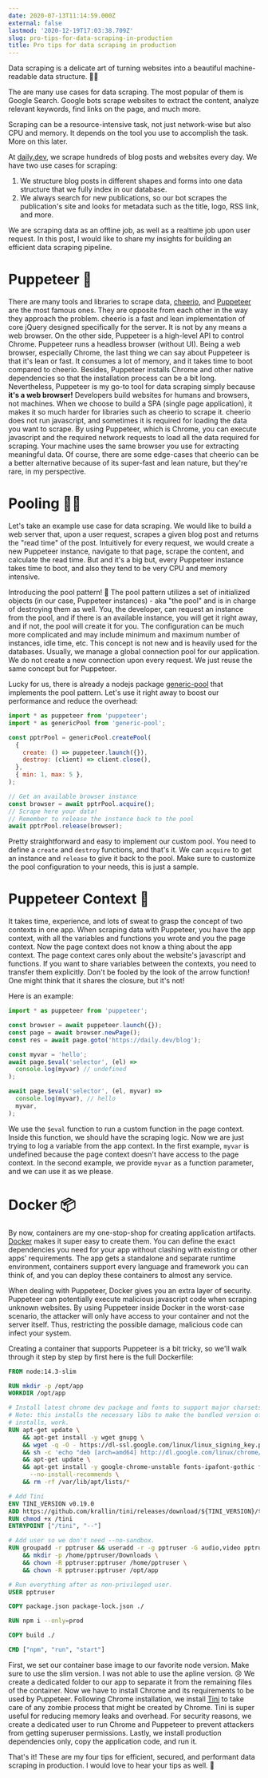 ```yaml
---
date: 2020-07-13T11:14:59.000Z
external: false
lastmod: '2020-12-19T17:03:38.709Z'
slug: pro-tips-for-data-scraping-in-production
title: Pro tips for data scraping in production
---
```


Data scraping is a delicate art of turning websites into a beautiful machine-readable data structure. 👩‍🎨

The are many use cases for data scraping. The most popular of them is Google Search. Google bots scrape websites to extract the content, analyze relevant keywords, find links on the page, and much more.

Scraping can be a resource-intensive task, not just network-wise but also CPU and memory. It depends on the tool you use to accomplish the task. More on this later.

At [daily.dev](https://daily.dev), we scrape hundreds of blog posts and websites every day. We have two use cases for scraping:
1. We structure blog posts in different shapes and forms into one data structure that we fully index in our database.
2. We always search for new publications, so our bot scrapes the publication's site and looks for metadata such as the title, logo, RSS link, and more.

We are scraping data as an offline job, as well as a realtime job upon user request. In this post, I would like to share my insights for building an efficient data scraping pipeline.

# Puppeteer 🎎

There are many tools and libraries to scrape data, [cheerio](https://cheerio.js.org/), and [Puppeteer](https://pptr.dev/) are the most famous ones. They are opposite from each other in the way they approach the problem. cheerio is a fast and lean implementation of core jQuery designed specifically for the server. It is not by any means a web browser. On the other side, Puppeteer is a high-level API to control Chrome. Puppeteer runs a headless browser (without UI). Being a web browser, especially Chrome, the last thing we can say about Puppeteer is that it's lean or fast. It consumes a lot of memory, and it takes time to boot compared to cheerio. Besides, Puppeteer installs Chrome and other native dependencies so that the installation process can be a bit long.
Nevertheless, Puppeteer is my go-to tool for data scraping simply because **it's a web browser!** Developers build websites for humans and browsers, not machines. When we choose to build a SPA (single page application), it makes it so much harder for libraries such as cheerio to scrape it. cheerio does not run javascript, and sometimes it is required for loading the data you want to scrape. By using Puppeteer, which is Chrome, you can execute javascript and the required network requests to load all the data required for scraping. Your machine uses the same browser you use for extracting meaningful data. Of course, there are some edge-cases that cheerio can be a better alternative because of its super-fast and lean nature, but they're rare, in my perspective.

# Pooling 🏊‍♀️

Let's take an example use case for data scraping. We would like to build a web server that, upon a user request, scrapes a given blog post and returns the "read time" of the post.
Intuitively for every request, we would create a new Puppeteer instance, navigate to that page, scrape the content, and calculate the read time. 
But and it's a big but, every Puppeteer instance takes time to boot, and also they tend to be very CPU and memory intensive.

Introducing the pool pattern! 🎉
The pool pattern utilizes a set of initialized objects (in our case, Puppeteer instances) - aka "the pool" and is in charge of destroying them as well. You, the developer, can request an instance from the pool, and if there is an available instance, you will get it right away, and if not, the pool will create it for you. The configuration can be much more complicated and may include minimum and maximum number of instances, idle time, etc.
This concept is not new and is heavily used for the databases. Usually, we manage a global connection pool for our application. We do not create a new connection upon every request. We just reuse the same concept but for Puppeteer.

Lucky for us, there is already a nodejs package [generic-pool](https://github.com/coopernurse/node-pool#readme) that implements the pool pattern. Let's use it right away to boost our performance and reduce the overhead:

```js
import * as puppeteer from 'puppeteer';
import * as genericPool from 'generic-pool';

const pptrPool = genericPool.createPool(
  {
    create: () => puppeteer.launch({}),
    destroy: (client) => client.close(),
  },
  { min: 1, max: 5 },
);

// Get an available browser instance
const browser = await pptrPool.acquire();
// Scrape here your data!
// Remember to release the instance back to the pool
await pptrPool.release(browser);
```

Pretty straightforward and easy to implement our custom pool. You need to define a `create` and `destroy` functions, and that's it. We can `acquire` to get an instance and `release` to give it back to the pool.
Make sure to customize the pool configuration to your needs, this is just a sample.

# Puppeteer Context 👊

It takes time, experience, and lots of sweat to grasp the concept of two contexts in one app. When scraping data with Puppeteer, you have the app context, with all the variables and functions you wrote and you the page context. Now the page context does not know a thing about the app context. The page context cares only about the website's javascript and functions. If you want to share variables between the contexts, you need to transfer them explicitly. Don't be fooled by the look of the arrow function! One might think that it shares the closure, but it's not!

Here is an example:

```js
import * as puppeteer from 'puppeteer';

const browser = await puppeteer.launch({});
const page = await browser.newPage();
const res = await page.goto('https://daily.dev/blog');

const myvar = 'hello';
await page.$eval('selector', (el) =>
  console.log(myvar) // undefined
);

await page.$eval('selector', (el, myvar) => 
  console.log(myvar), // hello
  myvar,
);
```

We use the `$eval` function to run a custom function in the page context. Inside this function, we should have the scraping logic. Now we are just trying to log a variable from the app context. In the first example, `myvar` is undefined because the page context doesn't have access to the page context. In the second example, we provide `myvar` as a function parameter, and we can use it as we please.

# Docker 📦

By now, containers are my one-stop-shop for creating application artifacts. [Docker](https://www.docker.com/) makes it super easy to create them. You can define the exact dependencies you need for your app without clashing with existing or other apps' requirements. The app gets a standalone and separate runtime environment, containers support every language and framework you can think of, and you can deploy these containers to almost any service.

When dealing with Puppeteer, Docker gives you an extra layer of security. Puppeteer can potentially execute malicious javascript code when scraping unknown websites. By using Puppeteer inside Docker in the worst-case scenario, the attacker will only have access to your container and not the server itself. Thus, restricting the possible damage, malicious code can infect your system.

Creating a container that supports Puppeteer is a bit tricky, so we'll walk through it step by step by first here is the full Dockerfile:

```Dockerfile
FROM node:14.3-slim

RUN mkdir -p /opt/app
WORKDIR /opt/app

# Install latest chrome dev package and fonts to support major charsets (Chinese, Japanese, Arabic, Hebrew, Thai, and a few others)
# Note: this installs the necessary libs to make the bundled version of Chromium that Puppeteer
# installs, work.
RUN apt-get update \
    && apt-get install -y wget gnupg \
    && wget -q -O - https://dl-ssl.google.com/linux/linux_signing_key.pub | apt-key add - \
    && sh -c 'echo "deb [arch=amd64] http://dl.google.com/linux/chrome/deb/ stable main" >> /etc/apt/sources.list.d/google.list' \
    && apt-get update \
    && apt-get install -y google-chrome-unstable fonts-ipafont-gothic fonts-wqy-zenhei fonts-thai-tlwg fonts-kacst fonts-freefont-ttf python make gcc g++ \
      --no-install-recommends \
    && rm -rf /var/lib/apt/lists/*

# Add Tini
ENV TINI_VERSION v0.19.0
ADD https://github.com/krallin/tini/releases/download/${TINI_VERSION}/tini /tini
RUN chmod +x /tini
ENTRYPOINT ["/tini", "--"]

# Add user so we don't need --no-sandbox.
RUN groupadd -r pptruser && useradd -r -g pptruser -G audio,video pptruser \
    && mkdir -p /home/pptruser/Downloads \
    && chown -R pptruser:pptruser /home/pptruser \
    && chown -R pptruser:pptruser /opt/app

# Run everything after as non-privileged user.
USER pptruser

COPY package.json package-lock.json ./

RUN npm i --only=prod

COPY build ./

CMD ["npm", "run", "start"]
```

First, we set our container base image to our favorite node version. Make sure to use the slim version. I was not able to use the apline version. 😢
We create a dedicated folder to our app to separate it from the remaining files of the container.
Now we have to install Chrome and its requirements to be used by Puppeteer.
Following Chrome installation, we install [Tini](https://github.com/krallin/tini) to take care of any zombie process that might be created by Chrome. Tini is super useful for reducing memory leaks and overhead.
For security reasons, we create a dedicated user to run Chrome and Puppeteer to prevent attackers from getting superuser permissions.
Lastly, we install production dependencies only, copy the application code, and run it.

That's it! These are my four tips for efficient, secured, and performant data scraping in production. I would love to hear your tips as well. 🙏

